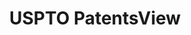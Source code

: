 ---
layout: default
bigquery: https://console.cloud.google.com/bigquery?p=patents-public-data&d=patentsview&page=dataset
citation: Attribution should be given to PatentsView for use, distribution, or derivative
  works.
code: https://github.com/CSSIP-AIR/PatentsView-Code-Snippets/
contributors: USPTO
cost: None
description: 'PatentsView includes US patent data including raw data (summaries, applications,
  pregrant applications), disambugations of inventors and assignees, and inventor
  gender estimates.  Also foreign priority data, # of figures and sheets, and government
  interest statements.'
documentation: https://patentsview.org/query/builder-faqs
last_edit: 04/05/2022, 11:50:11
location: https://patentsview.org/
maintained_by: USPTO
record_creation_timestamp: 12/2/2020 17:20:46
schema_fields:
- classification_value
- mainclass_id
- term_grant
- citation_id
- disamb_inventor_id_20170808
- classification_level
- rule_47
- subclass_id
- withdrawn
- disamb_inventor_id_20201229
- f371_date
- county
- number
- lawyer_id
- male_flag
- filename
- rawlocation_id
- level_two
- male
- _102_date
- ipc_version_indicator
- longitude
- reldocno
- disamb_inventor_id_20170307
- term_disclaimer
- action_date
- dependent
- disamb_inventor_id_20191231
- disamb_inventor_id_20171226
- organization
- attribution_status
- state
- disamb_inventor_id_20180528
- sequence
- text
- subclass
- disamb_inventor_id_20171003
- category
- classification_status
- field_id
- disamb_assignee_id_20181127
- disamb_assignee_id_20200331
- latin_name
- section_id
- county_fips
- disamb_assignee_id_20191008
- num_claims
- disamb_assignee_id_20190820
- classification_data_source
- disamb_inventor_id_20200630
- name_first
- lname
- subgroup
- group
- disamb_assignee_id_20200929
- abstract
- level_three
- num
- location_id
- rawinventor_id
- disamb_inventor_id_20190312
- disamb_inventor_id_20200929
- relkind
- id
- name
- ipc_class
- doctype
- kind
- num_figures
- group_id
- main_group
- disamb_assignee_id_20191231
- country_transformed
- state_fips
- fname
- country
- doc_type
- disamb_inventor_id_20190820
- symbol_position
- category_id
- organization_id
- subcategory_id
- application_id
- num_sheets
- section
- exemplary
- _371_date
- name_last
- rawassignee_id
- city
- date
- level_one
- disamb_assignee_id_20190312
- uuid
- latlong
- title
- inventor_id
- term_extension
- type
- lapse_of_patent
- gi_statement
- rel_id
- variety
- length
- disamb_assignee_id_20200630
- disamb_inventor_id_20181127
- contract_award_number
- series_code
- designation
- disclaimer_date
- disamb_inventor_id_20191008
- publication_number
- disamb_inventor_id_20200331
- latitude
- subgroup_id
- status
- patent_id
- field_title
- subsection_id
- sector_title
- f102_date
- assignee_id
- deceased
- applicant_type
- role
shortname: patentsview
tags:
- disambiguation
- United States
- gender
terms_of_use: Creative Commons Attribution 4.0 International License.
timeframe: 1963-1999
title: USPTO PatentsView
uuid: cf1780b1-e265-4e49-8d1d-83b9cfe0fd9a
---